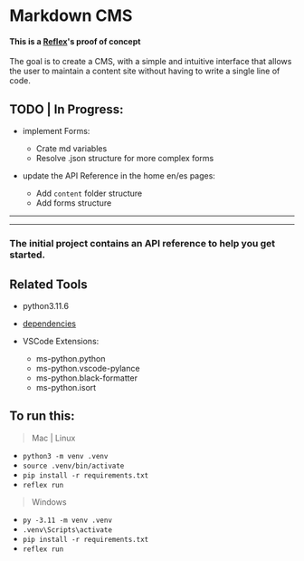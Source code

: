 # Markdown CMS

#### This is a [Reflex](https://reflex.dev/)'s proof of concept

The goal is to create a CMS, with a simple and intuitive interface that allows the user to maintain a content site without having to write a single line of code.

## TODO | In Progress:

- implement Forms:

  - Crate md variables
  - Resolve .json structure for more complex forms

- update the API Reference in the home en/es pages:

  - Add `content` folder structure
  - Add forms structure

---

---

### The initial project contains an API reference to help you get started.

## Related Tools

- python3.11.6
- [dependencies](requirements.txt)

- VSCode Extensions:
  - ms-python.python
  - ms-python.vscode-pylance
  - ms-python.black-formatter
  - ms-python.isort

## To run this:

> Mac | Linux

- `python3 -m venv .venv`
- `source .venv/bin/activate`
- `pip install -r requirements.txt`
- `reflex run`

> Windows

- `py -3.11 -m venv .venv`
- `.venv\Scripts\activate`
- `pip install -r requirements.txt`
- `reflex run`
